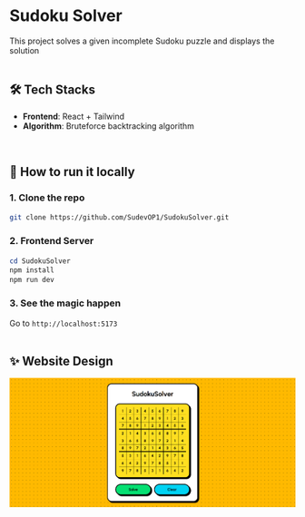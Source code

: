 # Sudoku Solver

This project solves a given incomplete Sudoku puzzle and displays the solution<br/>
<br>

## 🛠️ Tech Stacks
- **Frontend**: React + Tailwind
- **Algorithm**: Bruteforce backtracking algorithm
<br>

## 🚀 How to run it locally

### 1. Clone the repo
```bash
git clone https://github.com/SudevOP1/SudokuSolver.git
```
### 2. Frontend Server
```powershell
cd SudokuSolver
npm install
npm run dev
```
### 3. See the magic happen
Go to `http://localhost:5173`<br>
<br>

## ✨ Website Design
![Example](https://raw.githubusercontent.com/SudevOP1/SudokuSolver/main/Implementation.png)<br>
<br>
